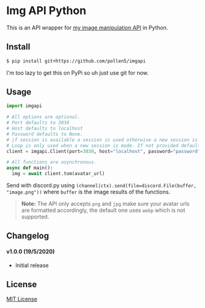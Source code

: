 # Img API Python
This is an API wrapper for [my image manipulation API](https://github.com/pollen5/img-api) in Python.

## Install
```sh
$ pip install git+https://github.com/pollen5/imgapi
```
I'm too lazy to get this on PyPi so uh just use git for now.

## Usage
```py
import imgapi

# All options are optional.
# Port defaults to 3030
# Host defaults to localhost
# Password defaults to None.
# if session is available a session is used otherwise a new session is made.
# Loop is only used when a new session is made. If not provided defaults to asyncio.get_event_loop()
client = imgapi.Client(port=3030, host="localhost", password="password", loop=asyncio.get_event_loop(), session=aiohttp.Session())

# All functions are asynchronous.
async def main():
  img = await client.tom(avatar_url)
```
Send with discord.py using `(channel|ctx).send(file=discord.File(buffer, "image.png"))` where `buffer` is the image results of the functions.

> **Note:** The API only accepts `png` and `jpg` make sure your avatar urls are formatted accordingly, the default one uses `webp` which is not supported.

## Changelog

#### v1.0.0 (19/5/2020)
- Initial release

## License
[MIT License](LICENSE)

